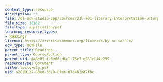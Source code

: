 ```yaml
---
content_type: resource
description: ''
file: /ol-ocw-studio-app/courses/21l-701-literary-interpretation-interpreting-poetry-fall-2003/a282012708ed3d188fe007e4b28d7fbc_lecture7g.pdf
file_size: 16162
file_type: application/pdf
learning_resource_types:
- Readings
license: https://creativecommons.org/licenses/by-nc-sa/4.0/
ocw_type: OCWFile
parent_title: Readings
parent_type: CourseSection
parent_uid: 4a8e09cf-6e66-d8c1-78e7-e931ebf4c299
resourcetype: Document
title: lecture7g.pdf
uid: a2820127-08ed-3d18-8fe0-07e4b28d7fbc
---
```

